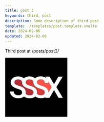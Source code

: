 ```yaml
---
title: post 3
keywords: third, post
description: Some description of third post
template: ./templates/post.template.svelte
date: 2024-02-06
updated: 2024-02-06
---
```


Third post at /posts/post3/

![logo](./logo.jpeg)
